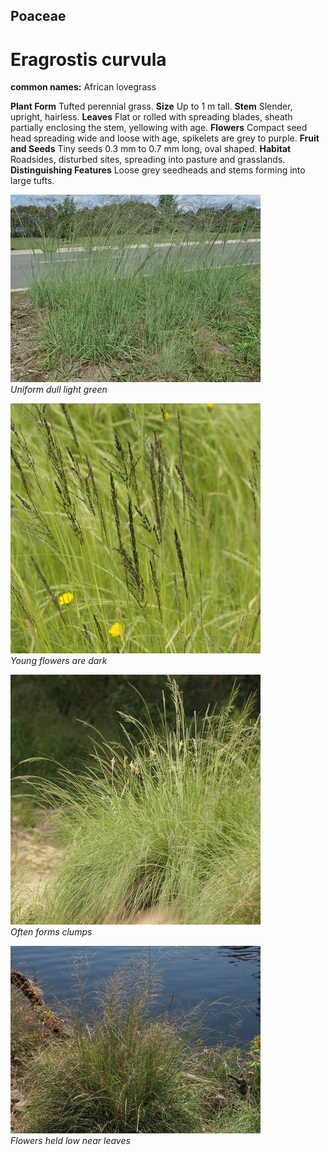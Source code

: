 ## Poaceae
# Eragrostis curvula
**common names:** African lovegrass

**Plant Form** Tufted perennial grass. **Size** Up to 1 m tall. **Stem** Slender, upright, hairless. **Leaves** Flat or rolled with spreading blades, sheath partially enclosing the stem, yellowing with age. **Flowers** Compact seed head spreading wide and loose with age, spikelets are grey to purple. **Fruit and Seeds** Tiny seeds 0.3 mm to 0.7 mm long, oval shaped. **Habitat** Roadsides, disturbed sites, spreading into pasture and grasslands. **Distinguishing Features** Loose grey seedheads and stems forming into large tufts.


![Uniform dull light green](65_P3094115.jpg)  
 *Uniform dull light green* 

![Young flowers are dark](68160_P1000130.jpg)  
 *Young flowers are dark* 

![Often forms clumps](68210_P1000180.jpg)  
 *Often forms clumps* 

![Flowers held low near leaves](503_IMG_5578.jpg)  
 *Flowers held low near leaves* 

